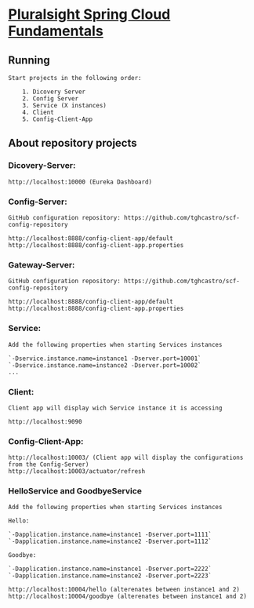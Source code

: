 # [Pluralsight Spring Cloud Fundamentals](https://app.pluralsight.com/library/courses/spring-cloud-fundamentals)

## Running

	Start projects in the following order: 

		1. Dicovery Server 
		2. Config Server
		3. Service (X instances)
		4. Client
		5. Config-Client-App

## About repository projects

### Dicovery-Server: 

	http://localhost:10000 (Eureka Dashboard)

### Config-Server: 

	GitHub configuration repository: https://github.com/tghcastro/scf-config-repository

	http://localhost:8888/config-client-app/default
	http://localhost:8888/config-client-app.properties

### Gateway-Server: 

	GitHub configuration repository: https://github.com/tghcastro/scf-config-repository

	http://localhost:8888/config-client-app/default
	http://localhost:8888/config-client-app.properties



### Service: 

	Add the following properties when starting Services instances
	
	`-Dservice.instance.name=instance1 -Dserver.port=10001`
	`-Dservice.instance.name=instance2 -Dserver.port=10002`
	...
	
### Client: 

	Client app will display wich Service instance it is accessing
	
	http://localhost:9090
	
### Config-Client-App: 

	http://localhost:10003/ (Client app will display the configurations from the Config-Server)
	http://localhost:10003/actuator/refresh
	
### HelloService and GoodbyeService

	Add the following properties when starting Services instances
	
	Hello: 
	
	`-Dapplication.instance.name=instance1 -Dserver.port=1111`
	`-Dapplication.instance.name=instance2 -Dserver.port=1112`
	
	Goodbye: 
	
	`-Dapplication.instance.name=instance1 -Dserver.port=2222`
	`-Dapplication.instance.name=instance2 -Dserver.port=2223`
	
	http://localhost:10004/hello (alterenates between instance1 and 2)
	http://localhost:10004/goodbye (alterenates between instance1 and 2)
	

